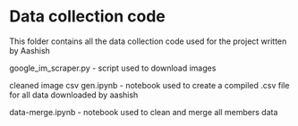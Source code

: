 # Data collection code

This folder contains all the data collection code used for the project written by Aashish

google_im_scraper.py - script used to download images

cleaned image csv gen.ipynb - notebook used to create a compiled .csv file for all data downloaded by aashish

data-merge.ipynb - notebook used to clean and merge all members data

